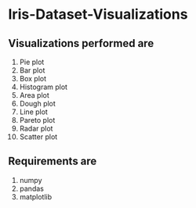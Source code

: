 # Iris-Dataset-Visualizations
## Visualizations performed are
1. Pie plot
2. Bar plot
3. Box plot
4. Histogram plot
5. Area plot
6. Dough plot
7. Line plot
8. Pareto plot
9. Radar plot
10. Scatter plot

## Requirements are
1. numpy
2. pandas
3. matplotlib

